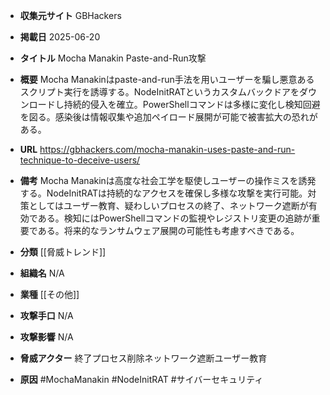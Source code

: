 - **収集元サイト**
GBHackers

- **掲載日**
2025-06-20

- **タイトル**
Mocha Manakin Paste-and-Run攻撃

- **概要**
Mocha Manakinはpaste-and-run手法を用いユーザーを騙し悪意あるスクリプト実行を誘導する。NodeInitRATというカスタムバックドアをダウンロードし持続的侵入を確立。PowerShellコマンドは多様に変化し検知回避を図る。感染後は情報収集や追加ペイロード展開が可能で被害拡大の恐れがある。

- **URL**
https://gbhackers.com/mocha-manakin-uses-paste-and-run-technique-to-deceive-users/

- **備考**
Mocha Manakinは高度な社会工学を駆使しユーザーの操作ミスを誘発する。NodeInitRATは持続的なアクセスを確保し多様な攻撃を実行可能。対策としてはユーザー教育、疑わしいプロセスの終了、ネットワーク遮断が有効である。検知にはPowerShellコマンドの監視やレジストリ変更の追跡が重要である。将来的なランサムウェア展開の可能性も考慮すべきである。

- **分類**
[[脅威トレンド]]

- **組織名**
N/A

- **業種**
[[その他]]

- **攻撃手口**
N/A

- **攻撃影響**
N/A

- **脅威アクター**
終了プロセス削除ネットワーク遮断ユーザー教育

- **原因**
#MochaManakin #NodeInitRAT #サイバーセキュリティ
